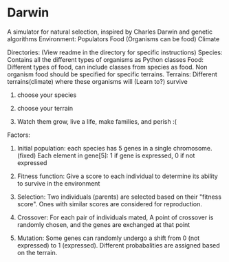 # Darwin
A simulator for natural selection, inspired by Charles Darwin and genetic algorithms
Environment:
Populators
Food (Organisms can be food)
Climate

Directories: (View readme in the directory for specific instructions)
Species: Contains all the different types of organisms as Python classes
Food: Different types of food, can include classes from species as food. Non organism food should be specified for specific terrains. 
Terrains: Different terrains(climate) where these organisms will (Learn to?) survive

1. choose your species
2. choose your terrain

3. Watch them grow, live a life, make families, and perish :(

Factors: 
1. Initial population:
each species has 5 genes in a single chromosome. (fixed)
Each element in gene[5]: 1 if gene is expressed, 0 if not expressed  
 
2. Fitness function: 
Give a score to each individual to determine its ability to survive in the environment

3. Selection:
Two individuals (parents) are selected based on their "fitness score". Ones with similar scores are considered for reproduction. 

4. Crossover:
For each pair of individuals mated, A point of crossover is randomly chosen, and the genes are exchanged at that point 

5. Mutation:
Some genes can randomly undergo a shift from 0 (not expressed) to 1 (expressed). Different probabalities are assigned based on the terrain. 
